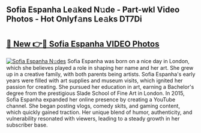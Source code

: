 ## Sofia Espanha Le𝚊ked N𝚞de - Part-wkl Video Photos - Hot Onlyf𝚊ns Le𝚊ks DT7Di

# <h2><a href="http://ab23987.deff.icu/?id=Sofia+Espanha">🔗 New 👉🔴 Sofia Espanha VIDEO Photos</a></h2>

[![Sofia Espanha N𝚞des](https://i.imgur.com/rIISA9y.gif)](http://ab23987.deff.icu/?id=Sofia+Espanha)
Sofia Espanha was born on a nice day in London, which she believes played a role in shaping her name and her art. She grew up in a creative family, with both parents being artists. Sofia Espanha's early years were filled with art supplies and museum visits, which ignited her passion for creating. She pursued her education in art, earning a Bachelor's degree from the prestigious Slade School of Fine Art in London. In 2015, Sofia Espanha expanded her online presence by creating a YouTube channel. She began posting vlogs, comedy skits, and gaming content, which quickly gained traction. Her unique blend of humor, authenticity, and vulnerability resonated with viewers, leading to a steady growth in her subscriber base.
